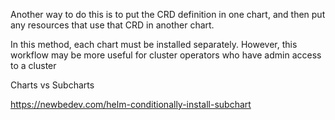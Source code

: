 Another way to do this is to put the CRD definition in one chart, and then put any resources that use that CRD in
another chart.

In this method, each chart must be installed separately. However, this workflow may be more useful for cluster operators
who have admin access to a cluster

Charts vs Subcharts

https://newbedev.com/helm-conditionally-install-subchart